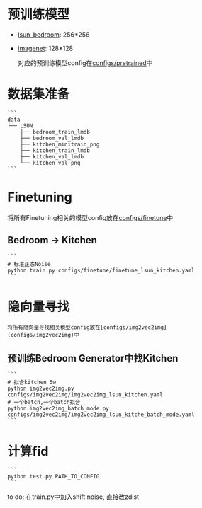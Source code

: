 # 预训练模型
- [lsun_bedroom](https://s3.eu-central-1.amazonaws.com/avg-projects/gan_stability/models/lsun_bedroom-df4e7dd2.pt): 256*256
- [imagenet](https://s3.eu-central-1.amazonaws.com/avg-projects/gan_stability/models/imagenet-8c505f47.pt): 128*128
  
    对应的预训练模型config在[configs/pretrained](configs/pretrained)中

# 数据集准备
    ```
    data
    └── LSUN
        ├── bedroom_train_lmdb
        ├── bedroom_val_lmdb
        ├── kitchen_minitrain_png
        ├── kitchen_train_lmdb
        ├── kitchen_val_lmdb
        └── kitchen_val_png
    ```

# Finetuning
 将所有Finetuning相关的模型config放在[configs/finetune](configs/finetune)中
## Bedroom -> Kitchen
    ```
    # 标准正态Noise
    python train.py configs/finetune/finetune_lsun_kitchen.yaml
    ```

# 隐向量寻找
    将所有隐向量寻找相关模型config放在[configs/img2vec2img](configs/img2vec2img)中
## 预训练Bedroom Generator中找Kitchen
    ```
    # 拟合kitchen 5w
    python img2vec2img.py configs/img2vec2img/img2vec2img_lsun_kitchen.yaml
    # 一个batch,一个batch拟合
    python img2vec2img_batch_mode.py configs/img2vec2img/img2vec2img_lsun_kitche_batch_mode.yaml
    ```

# 计算fid
    ```
    python test.py PATH_TO_CONFIG
    ```

to do:
在train.py中加入shift noise, 直接改zdist
